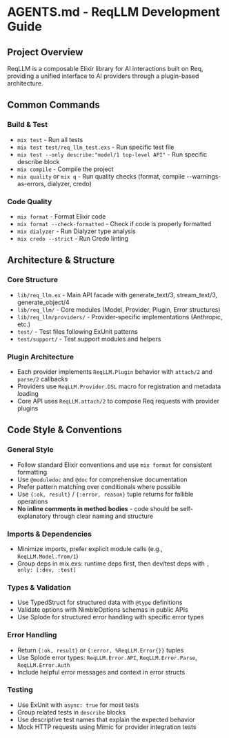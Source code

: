 # AGENTS.md - ReqLLM Development Guide

## Project Overview
ReqLLM is a composable Elixir library for AI interactions built on Req, providing a unified interface to AI providers through a plugin-based architecture.

## Common Commands

### Build & Test
- `mix test` - Run all tests
- `mix test test/req_llm_test.exs` - Run specific test file
- `mix test --only describe:"model/1 top-level API"` - Run specific describe block
- `mix compile` - Compile the project
- `mix quality` or `mix q` - Run quality checks (format, compile --warnings-as-errors, dialyzer, credo)

### Code Quality
- `mix format` - Format Elixir code
- `mix format --check-formatted` - Check if code is properly formatted
- `mix dialyzer` - Run Dialyzer type analysis
- `mix credo --strict` - Run Credo linting

## Architecture & Structure

### Core Structure
- `lib/req_llm.ex` - Main API facade with generate_text/3, stream_text/3, generate_object/4
- `lib/req_llm/` - Core modules (Model, Provider, Plugin, Error structures)
- `lib/req_llm/providers/` - Provider-specific implementations (Anthropic, etc.)
- `test/` - Test files following ExUnit patterns
- `test/support/` - Test support modules and helpers

### Plugin Architecture
- Each provider implements `ReqLLM.Plugin` behavior with `attach/2` and `parse/2` callbacks
- Providers use `ReqLLM.Provider.DSL` macro for registration and metadata loading
- Core API uses `ReqLLM.attach/2` to compose Req requests with provider plugins

## Code Style & Conventions

### General Style
- Follow standard Elixir conventions and use `mix format` for consistent formatting
- Use `@moduledoc` and `@doc` for comprehensive documentation
- Prefer pattern matching over conditionals where possible
- Use `{:ok, result}` / `{:error, reason}` tuple returns for fallible operations
- **No inline comments in method bodies** - code should be self-explanatory through clear naming and structure

### Imports & Dependencies
- Minimize imports, prefer explicit module calls (e.g., `ReqLLM.Model.from/1`)
- Group deps in mix.exs: runtime deps first, then dev/test deps with `, only: [:dev, :test]`

### Types & Validation
- Use TypedStruct for structured data with `@type` definitions
- Validate options with NimbleOptions schemas in public APIs
- Use Splode for structured error handling with specific error types

### Error Handling
- Return `{:ok, result}` or `{:error, %ReqLLM.Error{}}` tuples
- Use Splode error types: `ReqLLM.Error.API`, `ReqLLM.Error.Parse`, `ReqLLM.Error.Auth`
- Include helpful error messages and context in error structs

### Testing
- Use ExUnit with `async: true` for most tests
- Group related tests in `describe` blocks
- Use descriptive test names that explain the expected behavior
- Mock HTTP requests using Mimic for provider integration tests
